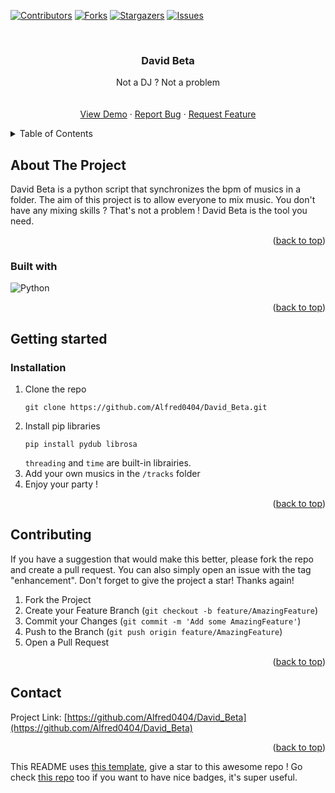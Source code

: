 <!-- Improved compatibility of back to top link: See: https://github.com/othneildrew/Best-README-Template/pull/73 -->
<a name="readme-top"></a>
<!--
*** Thanks for checking out the Best-README-Template. If you have a suggestion
*** that would make this better, please fork the repo and create a pull request
*** or simply open an issue with the tag "enhancement".
*** Don't forget to give the project a star!
*** Thanks again! Now go create something AMAZING! :D
-->



<!-- PROJECT SHIELDS -->
<!--
*** I'm using markdown "reference style" links for readability.
*** Reference links are enclosed in brackets [ ] instead of parentheses ( ).
*** See the bottom of this document for the declaration of the reference variables
*** for contributors-url, forks-url, etc. This is an optional, concise syntax you may use.
*** https://www.markdownguide.org/basic-syntax/#reference-style-links
-->
[![Contributors][contributors-shield]][contributors-url]
[![Forks][forks-shield]][forks-url]
[![Stargazers][stars-shield]][stars-url]
[![Issues][issues-shield]][issues-url]



<!-- PROJECT LOGO -->
<br />
<div align="center">

<h3 align="center">David Beta</h3>

  <p align="center">
    Not a DJ ? Not a problem
    <br />
    <br />
    <br />
    <a href="https://github.com/Alfred0404/David_Beta">View Demo</a>
    ·
    <a href="https://github.com/Alfred0404/David_Beta/issues">Report Bug</a>
    ·
    <a href="https://github.com/Alfred0404/David_Beta/issues">Request Feature</a>
  </p>
</div>



<!-- TABLE OF CONTENTS -->
<details>
  <summary>Table of Contents</summary>
  <ol>
    <li>
      <a href="#about-the-project">About The Project</a>
      <ul>
        <li><a href="#built-with">Built With</a></li>
      </ul>
    </li>
    <li>
      <a href="#getting-started">Getting Started</a>
      <ul>
        <li><a href="#installation">Installation</a></li>
      </ul>
    </li>
    <li><a href="#contributing">Contributing</a></li>
    <li><a href="#contact">Contact</a></li>
  </ol>
</details>



<!-- ABOUT THE PROJECT -->
## About The Project

David Beta is a python script that synchronizes the bpm of musics in a folder. The aim of this project is to allow everyone to mix music.
You don't have any mixing skills ? That's not a problem ! David Beta is the tool you need.

<p align="right">(<a href="#readme-top">back to top</a>)</p>



### Built with

![Python](https://img.shields.io/badge/python-3670A0?style=for-the-badge&logo=python&logoColor=ffdd54)

<p align="right">(<a href="#readme-top">back to top</a>)</p>



## Getting started



### Installation

1. Clone the repo
   ```
   git clone https://github.com/Alfred0404/David_Beta.git
   ```
2. Install pip libraries
   ```
   pip install pydub librosa
   ```
   `threading` and `time` are built-in librairies.
3. Add your own musics in the `/tracks` folder
4. Enjoy your party ! 

<p align="right">(<a href="#readme-top">back to top</a>)</p>



## Contributing

If you have a suggestion that would make this better, please fork the repo and create a pull request. You can also simply open an issue with the tag "enhancement".
Don't forget to give the project a star! Thanks again!

1. Fork the Project
2. Create your Feature Branch (`git checkout -b feature/AmazingFeature`)
3. Commit your Changes (`git commit -m 'Add some AmazingFeature'`)
4. Push to the Branch (`git push origin feature/AmazingFeature`)
5. Open a Pull Request

<p align="right">(<a href="#readme-top">back to top</a>)</p>



<!-- CONTACT -->
## Contact

Project Link: [https://github.com/Alfred0404/David_Beta](https://github.com/Alfred0404/David_Beta)

<p align="right">(<a href="#readme-top">back to top</a>)</p>

This README uses [this template](https://github.com/othneildrew/Best-README-Template), give a star to this awesome repo !
Go check [this repo](https://github.com/Ileriayo/markdown-badges) too if you want to have nice badges, it's super useful.



<!-- MARKDOWN LINKS & IMAGES -->
<!-- https://www.markdownguide.org/basic-syntax/#reference-style-links -->
[contributors-shield]: https://img.shields.io/github/contributors/Alfred0404/David_Beta.svg?style=for-the-badge
[contributors-url]: https://github.com/Alfred0404/David_Beta/graphs/contributors

[forks-shield]: https://img.shields.io/github/forks/Alfred0404/David_Beta.svg?style=for-the-badge
[forks-url]: https://github.com/Alfred0404/David_Beta/network/members

[stars-shield]: https://img.shields.io/github/stars/Alfred0404/David_Beta.svg?style=for-the-badge
[stars-url]: https://github.com/Alfred0404/David_Beta/stargazers

[issues-shield]: https://img.shields.io/github/issues/Alfred0404/David_Beta.svg?style=for-the-badge
[issues-url]: https://github.com/Alfred0404/David_Beta/issues
